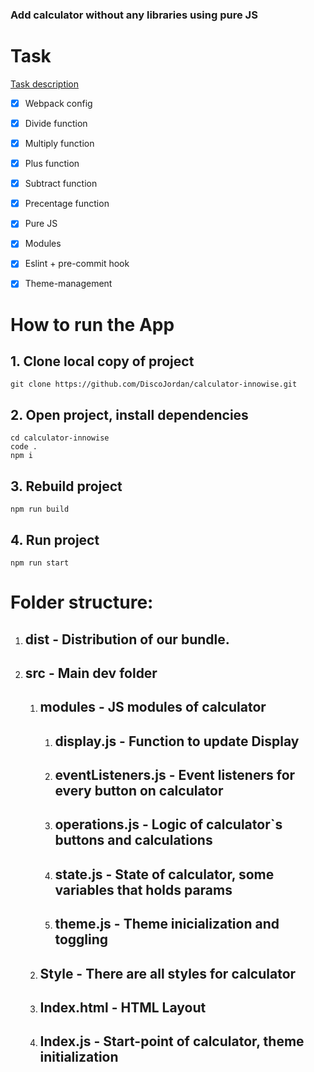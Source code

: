 ### Add calculator without any libraries using pure JS

# Task

[Task description](https://docs.google.com/document/d/1zpXXeSae-BlcxPKgw3DhxZA92cspVailrPYoaXSYrW8/edit?tab=t.0#heading=h.5dt3hghpa22f "Task")

- [x] Webpack config
- [x] Divide function
- [x] Multiply function
- [x] Plus function
- [x] Subtract function
- [x] Precentage function
- [x] Pure JS
- [x] Modules
- [x] Eslint + pre-commit hook
- [x] Theme-management


# How to run the App

## 1. Clone local copy of project 

`git clone https://github.com/DiscoJordan/calculator-innowise.git`

## 2. Open project, install dependencies 

```
cd calculator-innowise
code .
npm i
```

## 3. Rebuild project

`npm run build`

## 4. Run project

`npm run start`

# Folder structure:

1. ## dist - Distribution of our bundle.
2. ## src - Main dev folder
    1. ## modules - JS modules of calculator
         1. ## display.js - Function to update Display
         2. ## eventListeners.js - Event listeners for every button on calculator
         3. ## operations.js - Logic of calculator`s buttons and calculations
         4. ## state.js - State of calculator, some variables that holds params
         5. ## theme.js - Theme inicialization and toggling
    2. ## Style - There are all styles for calculator
    3. ## Index.html - HTML Layout 
    4. ## Index.js - Start-point of calculator, theme initialization
